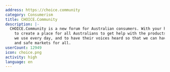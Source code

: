 ```yaml
---
address: https://choice.community
category: Consumerism
title: CHOICE.Community
description: |-
  CHOICE.Community is a new forum for Australian consumers. With your help, we hope
    to create a place for all Australians to get help with the products and services
    we use every day, and to have their voices heard so that we can have fair, just
    and safe markets for all.
userCount: 12949
icon: choice.png
activity: high
language: en
---
```


